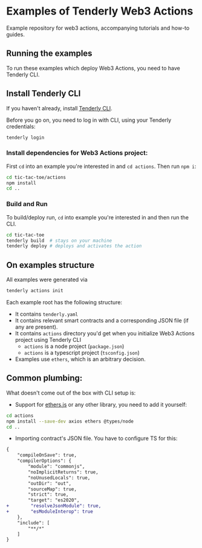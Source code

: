 # Examples of Tenderly Web3 Actions

Example repository for web3 actions, accompanying tutorials and how-to guides.

## Running the examples

To run these examples which deploy Web3 Actions, you need to have Tenderly CLI.

## Install Tenderly CLI

If you haven't already, install [Tenderly CLI](https://github.com/Tenderly/tenderly-cli#installation).

Before you go on, you need to log in with CLI, using your Tenderly credentials:

```bash
tenderly login
```

### Install dependencies for Web3 Actions project:

First `cd` into an example you're interested in and `cd actions`. Then run `npm i`:

``` bash
cd tic-tac-toe/actions
npm install
cd ..
```

### Build and Run

To build/deploy run, `cd` into example you're interested in and then run the CLI.

``` bash
cd tic-tac-toe
tenderly build  # stays on your machine
tenderly deploy # deploys and activates the action
```

## On examples structure

All examples were generated via

```bash
tenderly actions init
```

Each example root has the following structure:

- It contains `tenderly.yaml`
- It contains relevant smart contracts and a corresponding JSON file (if any are present).
- It contains `actions` directory you'd get when you initialize Web3 Actions project using Tenderly CLI
    - `actions` is a node project (`package.json`)
    - `actions` is a typescript project (`tsconfig.json`)
- Examples use `ethers`, which is an arbitrary decision.

## Common plumbing:

What doesn't come out of the box with CLI setup is:

- Support for [ethers.js](https://github.com/ethers-io/ethers.js) or any other library, you need to add it yourself:

```bash 
cd actions 
npm install --save-dev axios ethers @types/node 
cd ..
```

- Importing contract's JSON file. You have to configure TS for this:

```diff
{
    "compileOnSave": true,
    "compilerOptions": {
        "module": "commonjs",
        "noImplicitReturns": true,
        "noUnusedLocals": true,
        "outDir": "out",
        "sourceMap": true,
        "strict": true,
        "target": "es2020",
+        "resolveJsonModule": true,
+        "esModuleInterop": true
    },
    "include": [
        "**/*"
    ]
}
```
